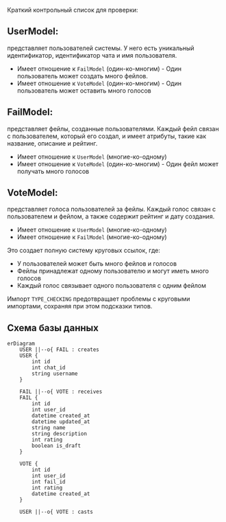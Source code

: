 Краткий контрольный список для проверки:

## UserModel: 
представляет пользователей системы. У него есть уникальный идентификатор, идентификатор чата и имя пользователя.

- Имеет отношение к `FailModel` (один-ко-многим) - Один пользователь может создать много фейлов.
- Имеет отношение к `VoteModel` (один-ко-многим) - Один пользователь может оставить много голосов

## FailModel:
представляет фейлы, созданные пользователями. Каждый фейл связан с пользователем, который его создал, и имеет атрибуты, такие как название, описание и рейтинг.

- Имеет отношение к `UserModel` (многие-ко-одному)
- Имеет отношение к `VoteModel` (один-ко-многим) - Один фейл может получать много голосов

## VoteModel:
представляет голоса пользователей за фейлы. Каждый голос связан с пользователем и фейлом, а также содержит рейтинг и дату создания.

- Имеет отношение к `UserModel` (многие-ко-одному)
- Имеет отношение к `FailModel` (многие-ко-одному)

Это создает полную систему круговых ссылок, где:

- У пользователей может быть много фейлов и голосов
- Фейлы принадлежат одному пользователю и могут иметь много голосов
- Каждый голос связывает одного пользователя с одним фейлом

Импорт `TYPE_CHECKING` предотвращает проблемы с круговыми импортами, сохраняя при этом подсказки типов.

## Схема базы данных
```mermaid
erDiagram
    USER ||--o{ FAIL : creates
    USER {
        int id
        int chat_id
        string username
    }
    
    FAIL ||--o{ VOTE : receives
    FAIL {
        int id
        int user_id
        datetime created_at
        datetime updated_at
        string name
        string description
        int rating
        boolean is_draft
    }
    
    VOTE {
        int id
        int user_id
        int fail_id
        int rating
        datetime created_at
    }
    
    USER ||--o{ VOTE : casts
```